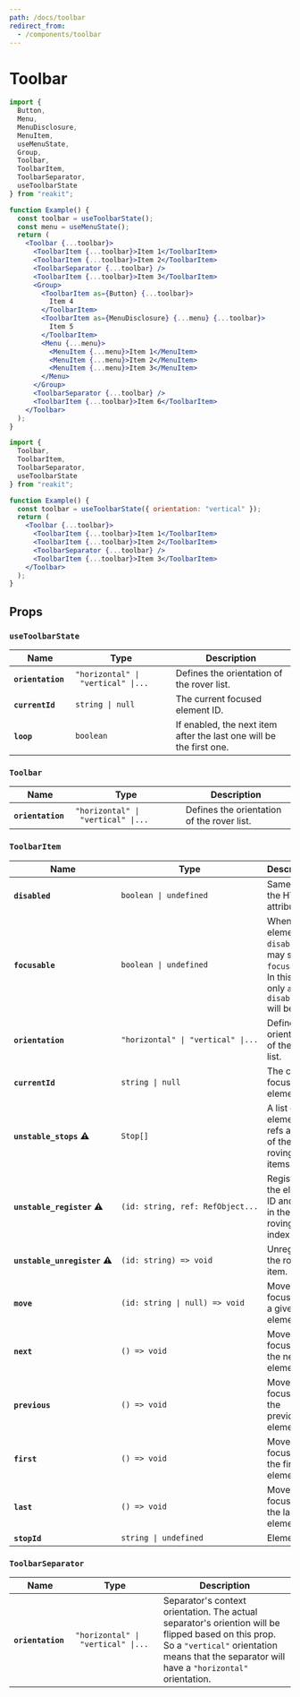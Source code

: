 ```yaml
---
path: /docs/toolbar
redirect_from:
  - /components/toolbar
---
```


# Toolbar

```jsx
import {
  Button,
  Menu,
  MenuDisclosure,
  MenuItem,
  useMenuState,
  Group,
  Toolbar,
  ToolbarItem,
  ToolbarSeparator,
  useToolbarState
} from "reakit";

function Example() {
  const toolbar = useToolbarState();
  const menu = useMenuState();
  return (
    <Toolbar {...toolbar}>
      <ToolbarItem {...toolbar}>Item 1</ToolbarItem>
      <ToolbarItem {...toolbar}>Item 2</ToolbarItem>
      <ToolbarSeparator {...toolbar} />
      <ToolbarItem {...toolbar}>Item 3</ToolbarItem>
      <Group>
        <ToolbarItem as={Button} {...toolbar}>
          Item 4
        </ToolbarItem>
        <ToolbarItem as={MenuDisclosure} {...menu} {...toolbar}>
          Item 5
        </ToolbarItem>
        <Menu {...menu}>
          <MenuItem {...menu}>Item 1</MenuItem>
          <MenuItem {...menu}>Item 2</MenuItem>
          <MenuItem {...menu}>Item 3</MenuItem>
        </Menu>
      </Group>
      <ToolbarSeparator {...toolbar} />
      <ToolbarItem {...toolbar}>Item 6</ToolbarItem>
    </Toolbar>
  );
}
```

```jsx
import {
  Toolbar,
  ToolbarItem,
  ToolbarSeparator,
  useToolbarState
} from "reakit";

function Example() {
  const toolbar = useToolbarState({ orientation: "vertical" });
  return (
    <Toolbar {...toolbar}>
      <ToolbarItem {...toolbar}>Item 1</ToolbarItem>
      <ToolbarItem {...toolbar}>Item 2</ToolbarItem>
      <ToolbarSeparator {...toolbar} />
      <ToolbarItem {...toolbar}>Item 3</ToolbarItem>
    </Toolbar>
  );
}
```

## Props

<!-- Automatically generated -->

### `useToolbarState`

| Name | Type | Description |
|------|------|-------------|
| <strong><code>orientation</code>&nbsp;</strong> | <code title="&#34;horizontal&#34; &#124; &#34;vertical&#34; &#124; undefined">&#34;horizontal&#34;&nbsp;&#124;&nbsp;&#34;vertical&#34;&nbsp;&#124;...</code> | Defines the orientation of the rover list. |
| <strong><code>currentId</code>&nbsp;</strong> | <code>string&nbsp;&#124;&nbsp;null</code> | The current focused element ID. |
| <strong><code>loop</code>&nbsp;</strong> | <code>boolean</code> | If enabled, the next item after the last one will be the first one. |

### `Toolbar`

| Name | Type | Description |
|------|------|-------------|
| <strong><code>orientation</code>&nbsp;</strong> | <code title="&#34;horizontal&#34; &#124; &#34;vertical&#34; &#124; undefined">&#34;horizontal&#34;&nbsp;&#124;&nbsp;&#34;vertical&#34;&nbsp;&#124;...</code> | Defines the orientation of the rover list. |

### `ToolbarItem`

| Name | Type | Description |
|------|------|-------------|
| <strong><code>disabled</code>&nbsp;</strong> | <code>boolean&nbsp;&#124;&nbsp;undefined</code> | Same as the HTML attribute. |
| <strong><code>focusable</code>&nbsp;</strong> | <code>boolean&nbsp;&#124;&nbsp;undefined</code> | When an element is `disabled`, it may still be `focusable`. In this case, only `aria-disabled` will be set. |
| <strong><code>orientation</code>&nbsp;</strong> | <code title="&#34;horizontal&#34; &#124; &#34;vertical&#34; &#124; undefined">&#34;horizontal&#34;&nbsp;&#124;&nbsp;&#34;vertical&#34;&nbsp;&#124;...</code> | Defines the orientation of the rover list. |
| <strong><code>currentId</code>&nbsp;</strong> | <code>string&nbsp;&#124;&nbsp;null</code> | The current focused element ID. |
| <strong><code>unstable_stops</code>&nbsp;⚠️</strong> | <code>Stop[]</code> | A list of element refs and IDs of the roving items. |
| <strong><code>unstable_register</code>&nbsp;⚠️</strong> | <code title="(id: string, ref: RefObject&#60;HTMLElement&#62;) =&#62; void">(id:&nbsp;string,&nbsp;ref:&nbsp;RefObject...</code> | Registers the element ID and ref in the roving tab index list. |
| <strong><code>unstable_unregister</code>&nbsp;⚠️</strong> | <code>(id:&nbsp;string)&nbsp;=&#62;&nbsp;void</code> | Unregisters the roving item. |
| <strong><code>move</code>&nbsp;</strong> | <code>(id:&nbsp;string&nbsp;&#124;&nbsp;null)&nbsp;=&#62;&nbsp;void</code> | Moves focus onto a given element ID. |
| <strong><code>next</code>&nbsp;</strong> | <code>()&nbsp;=&#62;&nbsp;void</code> | Moves focus onto the next element. |
| <strong><code>previous</code>&nbsp;</strong> | <code>()&nbsp;=&#62;&nbsp;void</code> | Moves focus onto the previous element. |
| <strong><code>first</code>&nbsp;</strong> | <code>()&nbsp;=&#62;&nbsp;void</code> | Moves focus onto the first element. |
| <strong><code>last</code>&nbsp;</strong> | <code>()&nbsp;=&#62;&nbsp;void</code> | Moves focus onto the last element. |
| <strong><code>stopId</code>&nbsp;</strong> | <code>string&nbsp;&#124;&nbsp;undefined</code> | Element ID. |

### `ToolbarSeparator`

| Name | Type | Description |
|------|------|-------------|
| <strong><code>orientation</code>&nbsp;</strong> | <code title="&#34;horizontal&#34; &#124; &#34;vertical&#34; &#124; undefined">&#34;horizontal&#34;&nbsp;&#124;&nbsp;&#34;vertical&#34;&nbsp;&#124;...</code> | Separator's context orientation. The actual separator's oriention will be flipped based on this prop. So a `"vertical"` orientation means that the separator will have a `"horizontal"` orientation. |
